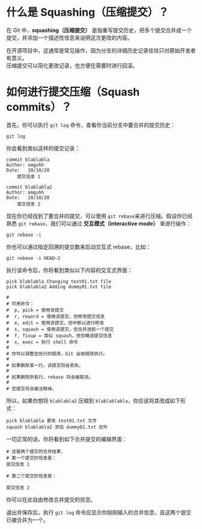 # 什么是 Squashing（压缩提交）？

在 Git 中，**squashing（压缩提交）** 是指重写提交历史，把多个提交合并成一个提交，并添加一个描述性信息来说明这次更改的内容。

在开源项目中，这通常是常见操作，因为分支的详细历史记录往往只对原始开发者有意义。  
压缩提交可以简化更改记录，也方便在需要时进行回滚。

# 如何进行提交压缩（Squash commits）？

首先，你可以执行 `git log` 命令，查看你当前分支中要合并的提交历史：

```
git log
```

你会看到类似这样的提交记录：

```
commit blablabla
Author: omguhh
Date:   10/10/20
    提交信息 1

commit blablabla2
Author: omguhh
Date:   10/10/20
    提交信息 2
```

现在你已经找到了要合并的提交，可以使用 `git rebase`来进行压缩。假设你已经熟悉 `git rebase`，我们可以通过 **交互模式（interactive mode）** 来进行操作：

```
git rebase -i
```

你也可以通过指定回溯的提交数来启动交互式 rebase，比如：

```
git rebase -i HEAD~2
```

执行该命令后，你将看到类似以下内容的交互式界面：

```
pick blablabla Changing test01.txt file
pick blablabla2 Adding dummy01.txt file

#
# 可用命令：
#  p, pick = 使用该提交
#  r, reword = 使用该提交，但修改提交信息
#  e, edit = 使用该提交，但中断以进行修改
#  s, squash = 使用该提交，但合并进前一个提交
#  f, fixup = 类似 squash，但忽略该提交信息
#  x, exec = 执行 shell 命令
#
# 你可以调整这些行的顺序，Git 会按顺序执行。
#
# 如果删除某一行，该提交将会丢失。
#
# 如果删除所有行，rebase 将会被取消。
#
# 空提交将会被注释掉。
```

所以，如果你想将 `blablabla2` 压缩到 `blablablabla`，你应该将其改成如下形式：

```
pick blablabla 更改 test01.txt 文件
squash blablabla2 添加 dummy01.txt 文件

```

一切正常的话，你将看到如下合并提交的编辑界面：

```
# 这是两个提交的合并结果.
# 第一个提交的信息是：
提交信息 1

# 第二个提交的信息是：

提交信息 2
```

你可以在此自由修改合并提交的信息。

退出并保存后，执行 `git log` 命令应显示你刚刚输入的合并信息，且这两个提交已被合并为一个。
